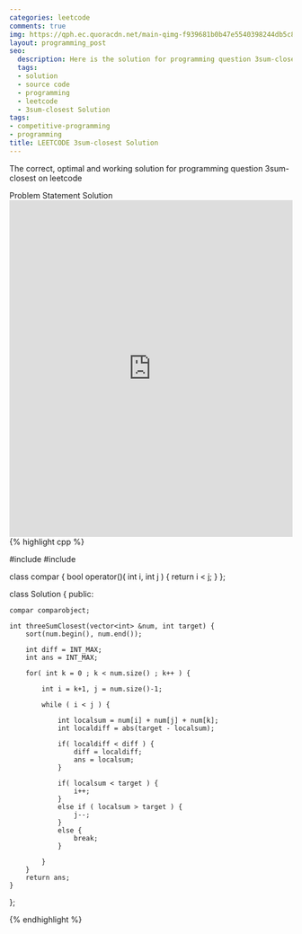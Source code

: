 ```yaml
---
categories: leetcode
comments: true
img: https://qph.ec.quoracdn.net/main-qimg-f939681b0b47e5540398244db5c8966f?convert_to_webp=true
layout: programming_post
seo:
  description: Here is the solution for programming question 3sum-closest on leetcode
  tags:
  - solution
  - source code
  - programming
  - leetcode
  - 3sum-closest Solution
tags:
- competitive-programming
- programming
title: LEETCODE 3sum-closest Solution
---
```

The correct, optimal and working solution for programming question 3sum-closest on leetcode

<div class="ui secondary pointing large menu">
  <a class="grey item" data-tab="problem-statement">
    Problem Statement
  </a>
  <a class="active item grey" data-tab="solution">
    Solution
  </a>
</div>
<div class="ui bottom attached tab" data-tab="problem-statement">
    <iframe src="https://leetcode.com/problems/3sum-closest/" width="100%" height="600px" style="overflow: scroll; border: none;"></iframe>
</div>
<div class="ui bottom attached active tab" data-tab="solution">
{% highlight cpp %}

#include <algorithm>
#include <cmath>

class compar {
    bool operator()( int i, int j ) {
        return i < j;
    }
};

class Solution {
public:

    compar comparobject;

    int threeSumClosest(vector<int> &num, int target) {
        sort(num.begin(), num.end());

        int diff = INT_MAX;
        int ans = INT_MAX;

        for( int k = 0 ; k < num.size() ; k++ ) {

            int i = k+1, j = num.size()-1;

            while ( i < j ) {

                int localsum = num[i] + num[j] + num[k];
                int localdiff = abs(target - localsum);

                if( localdiff < diff ) {
                    diff = localdiff;
                    ans = localsum;
                }

                if( localsum < target ) {
                    i++;
                }
                else if ( localsum > target ) {
                    j--;
                }
                else {
                    break;
                }

            }
        }
        return ans;
    }
};

{% endhighlight %}
</div>
